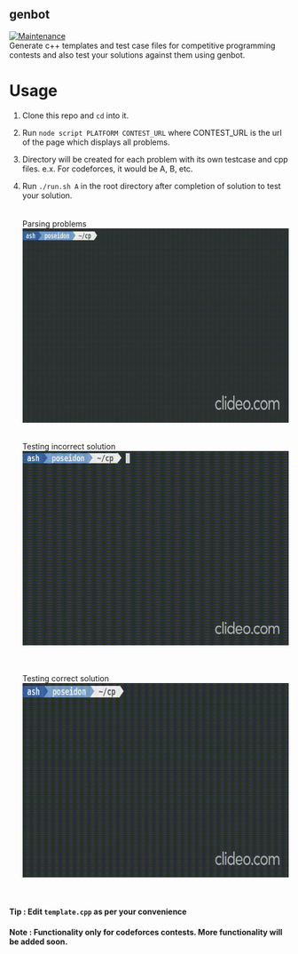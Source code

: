 ## genbot

[![Maintenance](https://img.shields.io/badge/Maintained%3F-yes-green.svg)](https://GitHub.com/astonizer/genbot/graphs/commit-activity)
<br>
Generate c++ templates and test case files for competitive programming contests and also test your solutions against them using genbot.

# Usage

1.  Clone this repo and `cd` into it.
2.  Run `node script PLATFORM CONTEST_URL`
    where CONTEST_URL is the url of the page which displays all problems.
3.  Directory will be created for each problem with its own testcase and cpp files.
    e.x. For codeforces, it would be A, B, etc.
4.  Run `./run.sh A` in the root directory after completion of solution to test your solution.
    <br><br><br>
    Parsing problems<br>
    <img src="https://github.com/astonizer/genbot/blob/master/assets/parse-problems.gif" width="700" height="350" />

    <br>
    Testing incorrect solution<br>
    <img src="https://github.com/astonizer/genbot/blob/master/assets/sol-fail.gif" width="700" height="350" />

    <br><br>
    Testing correct solution<br>
    <img src="https://github.com/astonizer/genbot/blob/master/assets/sol-pass.gif" width="700" height="350" />

    <br>

#### Tip : Edit `template.cpp` as per your convenience

#### Note : Functionality only for codeforces contests. More functionality will be added soon.
